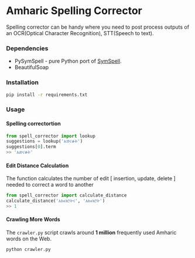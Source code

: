 # Amharic Spelling Corrector

Spelling corrector can be handy where you need to post process outputs of an OCR(Optical Character Recognition), STT(Speech to text).

### Dependencies

* PySymSpell - pure Python port of [SymSpell](https://github.com/wolfgarbe/SymSpell).
* BeautifulSoap

### Installation
```bash
pip install -r requirements.txt
```

### Usage

#### Spelling correctortion

```python
from spell_corrector import lookup
suggestions = lookup('አሽናቆት')
suggestions[0].term
>> 'አድናቆት'
```

#### Edit Distance Calculation
The function calculates the number of edit [ insertion, update, delete ] needed to correct a word to another

```python
from spell_corrector import calculate_distance
calculate_distance('አክብሮትና', 'አክብሮት')
>> 1
```

#### Crawling More Words
The `crawler.py` script crawls around **1 million** frequently used Amharic words on the Web.
```bash
python crawler.py
```
